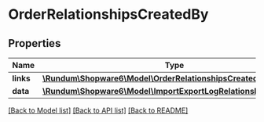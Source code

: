# OrderRelationshipsCreatedBy

## Properties
Name | Type | Description | Notes
------------ | ------------- | ------------- | -------------
**links** | [**\Rundum\Shopware6\Model\OrderRelationshipsCreatedByLinks**](OrderRelationshipsCreatedByLinks.md) |  | [optional] 
**data** | [**\Rundum\Shopware6\Model\ImportExportLogRelationshipsUserData**](ImportExportLogRelationshipsUserData.md) |  | [optional] 

[[Back to Model list]](../../README.md#documentation-for-models) [[Back to API list]](../../README.md#documentation-for-api-endpoints) [[Back to README]](../../README.md)

